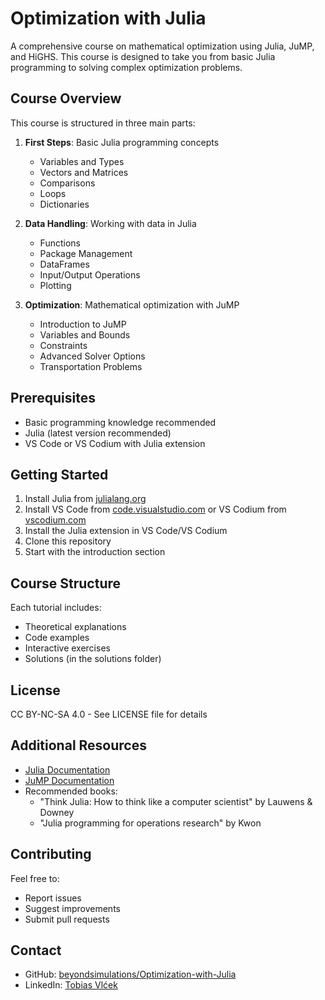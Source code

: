 # Optimization with Julia

A comprehensive course on mathematical optimization using Julia, JuMP, and HiGHS. This course is designed to take you from basic Julia programming to solving complex optimization problems.

## Course Overview

This course is structured in three main parts:

1. **First Steps**: Basic Julia programming concepts
   - Variables and Types
   - Vectors and Matrices
   - Comparisons
   - Loops
   - Dictionaries

2. **Data Handling**: Working with data in Julia
   - Functions
   - Package Management
   - DataFrames
   - Input/Output Operations
   - Plotting

3. **Optimization**: Mathematical optimization with JuMP
   - Introduction to JuMP
   - Variables and Bounds
   - Constraints
   - Advanced Solver Options
   - Transportation Problems

## Prerequisites

- Basic programming knowledge recommended
- Julia (latest version recommended)
- VS Code or VS Codium with Julia extension

## Getting Started

1. Install Julia from [julialang.org](https://julialang.org)
2. Install VS Code from [code.visualstudio.com](https://code.visualstudio.com) or VS Codium from [vscodium.com](https://vscodium.com)
3. Install the Julia extension in VS Code/VS Codium
4. Clone this repository
5. Start with the introduction section

## Course Structure

Each tutorial includes:
- Theoretical explanations
- Code examples
- Interactive exercises
- Solutions (in the solutions folder)

## License

CC BY-NC-SA 4.0 - See LICENSE file for details

## Additional Resources

- [Julia Documentation](https://docs.julialang.org/)
- [JuMP Documentation](https://jump.dev/JuMP.jl/stable/)
- Recommended books:
  - "Think Julia: How to think like a computer scientist" by Lauwens & Downey
  - "Julia programming for operations research" by Kwon

## Contributing

Feel free to:
- Report issues
- Suggest improvements
- Submit pull requests

## Contact

- GitHub: [beyondsimulations/Optimization-with-Julia](https://github.com/beyondsimulations/Optimization-with-Julia)
- LinkedIn: [Tobias Vlćek](https://linkedin.com/in/tobiasvlcek)
